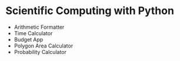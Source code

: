 # Scientific Computing with Python

- Arithmetic Formatter
- Time Calculator
- Budget App
- Polygon Area Calculator
- Probability Calculator